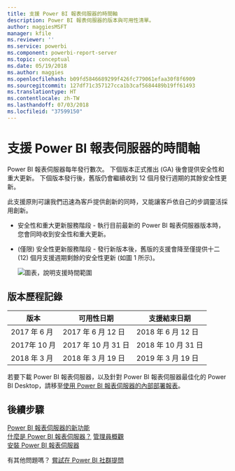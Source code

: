```yaml
---
title: 支援 Power BI 報表伺服器的時間軸
description: Power BI 報表伺服器的版本與可用性清單。
author: maggiesMSFT
manager: kfile
ms.reviewer: ''
ms.service: powerbi
ms.component: powerbi-report-server
ms.topic: conceptual
ms.date: 05/19/2018
ms.author: maggies
ms.openlocfilehash: b09fd5846689299f426fc779061efaa30f8f6909
ms.sourcegitcommit: 127df71c357127cca1b3caf5684489b19ff61493
ms.translationtype: HT
ms.contentlocale: zh-TW
ms.lasthandoff: 07/03/2018
ms.locfileid: "37599150"
---
```

# <a name="support-timeline-for-power-bi-report-server"></a>支援 Power BI 報表伺服器的時間軸
Power BI 報表伺服器每年發行數次。 下個版本正式推出 (GA) 後會提供安全性和重大更新。 下個版本發行後，舊版仍會繼續收到 12 個月發行週期的其餘安全性更新。

此支援原則可讓我們迅速為客戶提供創新的同時，又能讓客戶依自己的步調靈活採用創新。

* 安全性和重大更新服務階段 - 執行目前最新的 Power BI 報表伺服器版本時，您會同時收到安全性和重大更新。
* (僅限) 安全性更新服務階段 - 發行新版本後，舊版的支援會降至僅提供十二 (12) 個月支援週期剩餘的安全性更新 (如圖 1 所示)。

    ![圖表，說明支援時間範圍](media/support-timeline/report-server-support-timeline-mar-2018.png)

## <a name="version-history"></a>版本歷程記錄

| **版本** | **可用性日期** | **支援結束日期** |
| --- | --- | --- |
| 2017 年 6 月 |2017 年 6 月 12 日 |2018 年 6 月 12 日 |
| 2017年 10 月 |2017 年 10 月 31 日 |2018 年 10 月 31 日 |
| 2018 年 3 月 | 2018 年 3 月 19 日 | 2019 年 3 月 19 日 |

若要下載 Power BI 報表伺服器，以及針對 Power BI 報表伺服器最佳化的 Power BI Desktop，請移至[使用 Power BI 報表伺服器的內部部署報表](https://powerbi.microsoft.com/report-server/)。

## <a name="next-steps"></a>後續步驟
[Power BI 報表伺服器的新功能](whats-new.md)  
[什麼是 Power BI 報表伺服器？](get-started.md)
[管理員概觀](admin-handbook-overview.md)  
[安裝 Power BI 報表伺服器](install-report-server.md)  

有其他問題嗎？ [嘗試在 Power BI 社群提問](https://community.powerbi.com/)

